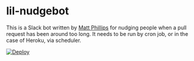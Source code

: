 lil-nudgebot
============

This is a Slack bot written by [Matt
Phillips](https://github.com/phillipsm) for nudging people when a pull
request has been around too long.  It needs to be run by cron job, or
in the case of Heroku, via scheduler.

[![Deploy](https://www.herokucdn.com/deploy/button.svg)](https://heroku.com/deploy)
